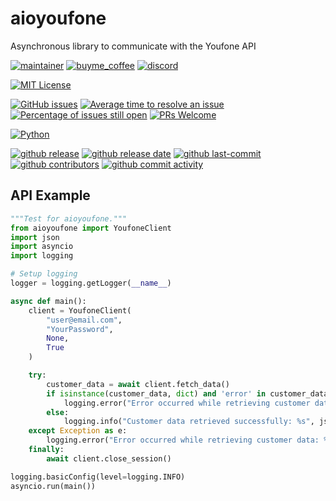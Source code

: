 # aioyoufone

Asynchronous library to communicate with the Youfone API

[![maintainer](https://img.shields.io/badge/maintainer-Geert%20Meersman-green?style=for-the-badge&logo=github)](https://github.com/geertmeersman)
[![buyme_coffee](https://img.shields.io/badge/Buy%20me%20an%20Omer-donate-yellow?style=for-the-badge&logo=buymeacoffee)](https://www.buymeacoffee.com/geertmeersman)
[![discord](https://img.shields.io/discord/1094198226493636638?style=for-the-badge&logo=discord)](https://discord.gg/s8JNwREmxV)

[![MIT License](https://img.shields.io/github/license/geertmeersman/aioyoufone?style=flat-square)](https://github.com/geertmeersman/aioyoufone/blob/master/LICENSE)

[![GitHub issues](https://img.shields.io/github/issues/geertmeersman/aioyoufone)](https://github.com/geertmeersman/aioyoufone/issues)
[![Average time to resolve an issue](http://isitmaintained.com/badge/resolution/geertmeersman/aioyoufone.svg)](http://isitmaintained.com/project/geertmeersman/aioyoufone)
[![Percentage of issues still open](http://isitmaintained.com/badge/open/geertmeersman/aioyoufone.svg)](http://isitmaintained.com/project/geertmeersman/aioyoufone)
[![PRs Welcome](https://img.shields.io/badge/PRs-Welcome-brightgreen.svg)](https://github.com/geertmeersman/aioyoufone/pulls)

[![Python](https://img.shields.io/badge/Python-FFD43B?logo=python)](https://github.com/geertmeersman/aioyoufone/search?l=python)

[![github release](https://img.shields.io/github/v/release/geertmeersman/aioyoufone?logo=github)](https://github.com/geertmeersman/aioyoufone/releases)
[![github release date](https://img.shields.io/github/release-date/geertmeersman/aioyoufone)](https://github.com/geertmeersman/aioyoufone/releases)
[![github last-commit](https://img.shields.io/github/last-commit/geertmeersman/aioyoufone)](https://github.com/geertmeersman/aioyoufone/commits)
[![github contributors](https://img.shields.io/github/contributors/geertmeersman/aioyoufone)](https://github.com/geertmeersman/aioyoufone/graphs/contributors)
[![github commit activity](https://img.shields.io/github/commit-activity/y/geertmeersman/aioyoufone?logo=github)](https://github.com/geertmeersman/aioyoufone/commits/main)

## API Example

```python
"""Test for aioyoufone."""
from aioyoufone import YoufoneClient
import json
import asyncio
import logging

# Setup logging
logger = logging.getLogger(__name__)

async def main():
    client = YoufoneClient(
        "user@email.com",
        "YourPassword",
        None,
        True
    )

    try:
        customer_data = await client.fetch_data()
        if isinstance(customer_data, dict) and 'error' in customer_data:
            logging.error("Error occurred while retrieving customer data: %s", customer_data['error'])
        else:
            logging.info("Customer data retrieved successfully: %s", json.dumps(customer_data, indent=4, sort_keys=True))
    except Exception as e:
        logging.error("Error occurred while retrieving customer data: %s", str(e))
    finally:
        await client.close_session()

logging.basicConfig(level=logging.INFO)
asyncio.run(main())
```
